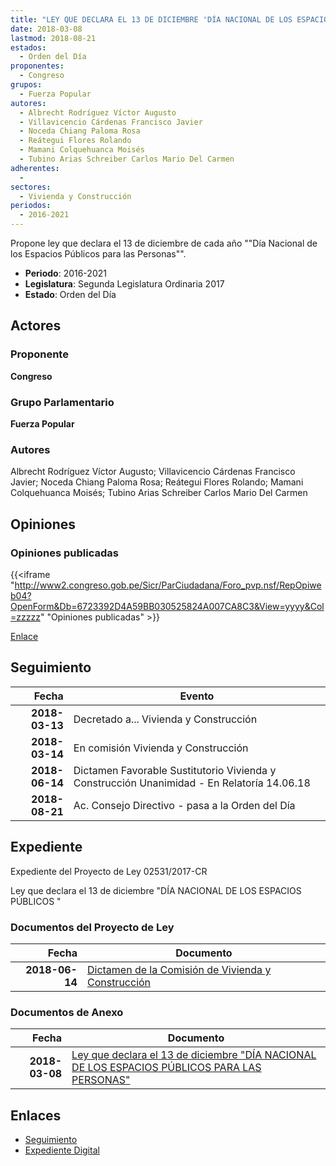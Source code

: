 ```yaml
---
title: "LEY QUE DECLARA EL 13 DE DICIEMBRE 'DÍA NACIONAL DE LOS ESPACIOS PÚBLICOS PARA LAS PERSONAS'"
date: 2018-03-08
lastmod: 2018-08-21
estados: 
  - Orden del Día
proponentes: 
  - Congreso
grupos: 
  - Fuerza Popular
autores: 
  - Albrecht Rodríguez Víctor Augusto
  - Villavicencio Cárdenas Francisco Javier
  - Noceda Chiang Paloma Rosa
  - Reátegui Flores Rolando
  - Mamani Colquehuanca Moisés
  - Tubino Arias Schreiber Carlos Mario Del Carmen
adherentes: 
  - 
sectores: 
  - Vivienda y Construcción
periodos: 
  - 2016-2021
---
```


Propone ley que declara el 13 de diciembre de cada año ""Día Nacional de los Espacios Públicos para las Personas"".

- **Periodo**: 2016-2021
- **Legislatura**: Segunda Legislatura Ordinaria 2017
- **Estado**: Orden del Día

## Actores

### Proponente

**Congreso**

### Grupo Parlamentario

**Fuerza Popular**

### Autores

Albrecht Rodríguez Víctor Augusto; Villavicencio Cárdenas Francisco Javier; Noceda Chiang Paloma Rosa; Reátegui Flores Rolando; Mamani Colquehuanca Moisés; Tubino Arias Schreiber Carlos Mario Del Carmen


## Opiniones

### Opiniones publicadas

{{<iframe "http://www2.congreso.gob.pe/Sicr/ParCiudadana/Foro_pvp.nsf/RepOpiweb04?OpenForm&Db=6723392D4A59BB030525824A007CA8C3&View=yyyy&Col=zzzzz" "Opiniones publicadas" >}}

[Enlace](http://www2.congreso.gob.pe/Sicr/ParCiudadana/Foro_pvp.nsf/RepOpiweb04?OpenForm&Db=6723392D4A59BB030525824A007CA8C3&View=yyyy&Col=zzzzz)

## Seguimiento

| Fecha | Evento |
|------:|--------|
| **2018-03-13** | Decretado a... Vivienda y Construcción|
| **2018-03-14** | En comisión Vivienda y Construcción|
| **2018-06-14** | Dictamen Favorable Sustitutorio Vivienda y Construcción Unanimidad - En Relatoría 14.06.18|
| **2018-08-21** | Ac. Consejo Directivo - pasa a la Orden del Día|


## Expediente

Expediente del Proyecto de Ley 02531/2017-CR

Ley que declara el 13 de diciembre "DÍA NACIONAL DE LOS ESPACIOS PÚBLICOS "


### Documentos del Proyecto de Ley

| Fecha | Documento |
|------:|--------|
| **2018-06-14** | [Dictamen de la Comisión de Vivienda y Construcción](http://www.leyes.congreso.gob.pe/Documentos/2016_2021/Dictamenes/Proyectos_de_Ley/02531DC24MAY20180614.pdf) |

### Documentos de Anexo

| Fecha | Documento |
|------:|--------|
| **2018-03-08** | [Ley que declara el 13 de diciembre "DÍA NACIONAL DE LOS ESPACIOS PÚBLICOS PARA LAS PERSONAS"](http://www.leyes.congreso.gob.pe/Documentos/2016_2021/Proyectos_de_Ley_y_de_Resoluciones_Legislativas/PL0253120180308.pdf) |

## Enlaces 

- [Seguimiento](http://www2.congreso.gob.pe/Sicr/TraDocEstProc/CLProLey2016.nsf/f7fff46988ca05b1052578e100829cc7/34a8df1894b212950525824b00023e3d?OpenDocument)
- [Expediente Digital](http://www2.congreso.gob.pe/Sicr/TraDocEstProc/CLProLey2016.nsf/f7fff46988ca05b1052578e100829cc7/34a8df1894b212950525824b00023e3d?OpenDocument&Click=05257FB7005EB655.eb71d0cf91d8294e05256cdf006b5706/$Body/0.1C6C)
